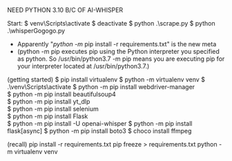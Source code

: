 NEED PYTHON 3.10 B/C OF AI-WHISPER

Start:
$ venv\Scripts\activate
$ deactivate
$ python .\scrape.py
$ python .\whisperGogogo.py


- Apparently "*python -m* pip install -r requirements.txt" is the new meta
- (python -m pip executes pip using the Python interpreter you specified as python. So /usr/bin/python3.7 -m pip means you are executing pip for your interpreter located at /usr/bin/python3.7.)

(getting started)
$ pip install virtualenv
$ python -m virtualenv venv
$ .\venv\Scripts\activate
$ python -m pip install webdriver-manager  
$ python -m pip install beautifulsoup4  
$ python -m pip install yt_dlp  
$ python -m pip install selenium  
$ python -m pip install Flask  
$ python -m pip install -U openai-whisper
$ python -m pip install flask[async]
$ python -m pip install boto3
$ choco install ffmpeg

(recall)
pip install -r requirements.txt
pip freeze > requirements.txt
python -m virtualenv venv
